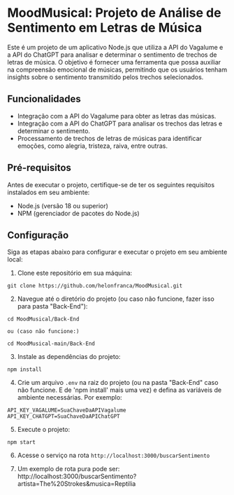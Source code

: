 # MoodMusical: Projeto de Análise de Sentimento em Letras de Música

Este é um projeto de um aplicativo Node.js que utiliza a API do Vagalume e a API do ChatGPT para analisar e determinar o sentimento de trechos de letras de música. O objetivo é fornecer uma ferramenta que possa auxiliar na compreensão emocional de músicas, permitindo que os usuários tenham insights sobre o sentimento transmitido pelos trechos selecionados.

## Funcionalidades

- Integração com a API do Vagalume para obter as letras das músicas.
- Integração com a API do ChatGPT para analisar os trechos das letras e determinar o sentimento.
- Processamento de trechos de letras de músicas para identificar emoções, como alegria, tristeza, raiva, entre outras.

## Pré-requisitos

Antes de executar o projeto, certifique-se de ter os seguintes requisitos instalados em seu ambiente:

- Node.js (versão 18 ou superior)
- NPM (gerenciador de pacotes do Node.js)

## Configuração

Siga as etapas abaixo para configurar e executar o projeto em seu ambiente local:

1. Clone este repositório em sua máquina:

```
git clone https://github.com/helonfranca/MoodMusical.git
```

2. Navegue até o diretório do projeto (ou caso não funcione, fazer isso para pasta "Back-End"):

```
cd MoodMusical/Back-End

ou (caso não funcione:)

cd MoodMusical-main/Back-End
```

3. Instale as dependências do projeto:

```
npm install
```

4. Crie um arquivo `.env` na raiz do projeto (ou na pasta "Back-End" caso não funcione. E de 'npm install' mais uma vez) e defina as variáveis de ambiente necessárias. Por exemplo:

```
API_KEY_VAGALUME=SuaChaveDaAPIVagalume
API_KEY_CHATGPT=SuaChaveDaAPIChatGPT
```

5. Execute o projeto:

```
npm start
```

6. Acesse o serviço na rota `http://localhost:3000/buscarSentimento`

7. Um exemplo de rota pura pode ser: http://localhost:3000/buscarSentimento?artista=The%20Strokes&musica=Reptilia




